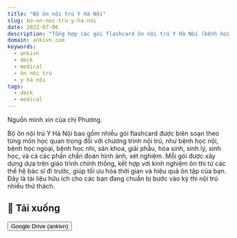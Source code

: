 ```yaml
---
title: "Bộ ôn nội trú Y Hà Nội"
slug: bo-on-noi-tru-y-ha-noi
date: 2022-07-06
description: "Tổng hợp các gói flashcard ôn nội trú Y Hà Nội (bệnh học ngoại, bệnh học nhi, bệnh học nội, chẩn đoán hình ảnh, chuyên khoa lẻ, giải phẫu, hóa sinh, sản khoa, sinh học, sinh lý, xét nghiệm). Bộ được chia sẻ từ chị Phương, hỗ trợ sinh viên y nắm vững kiến thức trước kỳ thi nội trú."
domain: ankivn.com
keywords:
  - ankivn
  - deck
  - medical
  - ôn nội trú
  - y hà nội
tags:
  - deck
  - medical
---
```


<!--truncate-->

Nguồn mình xin của chị Phương.

Bộ ôn nội trú Y Hà Nội bao gồm nhiều gói flashcard được biên soạn theo từng môn học quan trọng đối với chương trình nội trú, như bệnh học nội, bệnh học ngoại, bệnh học nhi, sản khoa, giải phẫu, hóa sinh, sinh lý, sinh học, và cả các phần chẩn đoán hình ảnh, xét nghiệm. Mỗi gói được xây dựng dựa trên giáo trình chính thống, kết hợp với kinh nghiệm ôn thi từ các thế hệ bác sĩ đi trước, giúp tối ưu hóa thời gian và hiệu quả ôn tập của bạn. Đây là tài liệu hữu ích cho các bạn đang chuẩn bị bước vào kỳ thi nội trú nhiều thử thách.

## 🔗 Tải xuống

<div style={{display: 'flex', justifyContent: 'left', gap: '20px'}}> <a href="https://drive.google.com/drive/folders/1xLTxqwEJl_LGMcx344Ns41AOAMCgqJnI?usp=drive_link"> <button class="buttonPrimary" type="button">Google Drive (ankivn)</button> </a> </div>